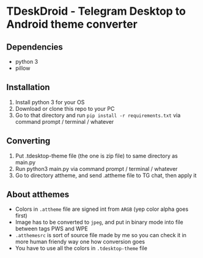 # TDeskDroid - Telegram Desktop to Android theme converter

## Dependencies
- python 3
- pillow

## Installation
1. Install python 3 for your OS
2. Download or clone this repo to your PC
3. Go to that directory and run `pip install -r requirements.txt` via command prompt / terminal / whatever

## Converting
1. Put .tdesktop-theme file (the one is zip file) to same directory as main.py
2. Run python3 main.py via command prompt / terminal / whatever
3. Go to directory attheme, and send .attheme file to TG chat, then apply it

## About atthemes
- Colors in `.attheme` file are signed int from `ARGB` (yep color alpha goes first)
- Image has to be converted to `jpeg`, and put in binary mode into file between tags PWS and WPE
- `.atthemesrc` is sort of source file made by me so you can check it in more human friendy way one how conversion goes
- You have to use all the colors in `.tdesktop-theme` file
